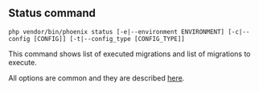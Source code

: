 ## Status command
`php vendor/bin/phoenix status [-e|--environment ENVIRONMENT] [-c|--config [CONFIG]] [-t|--config_type [CONFIG_TYPE]]`

This command shows list of executed migrations and  list of migrations to execute.

All options are common and they are described [here](commands.md).
